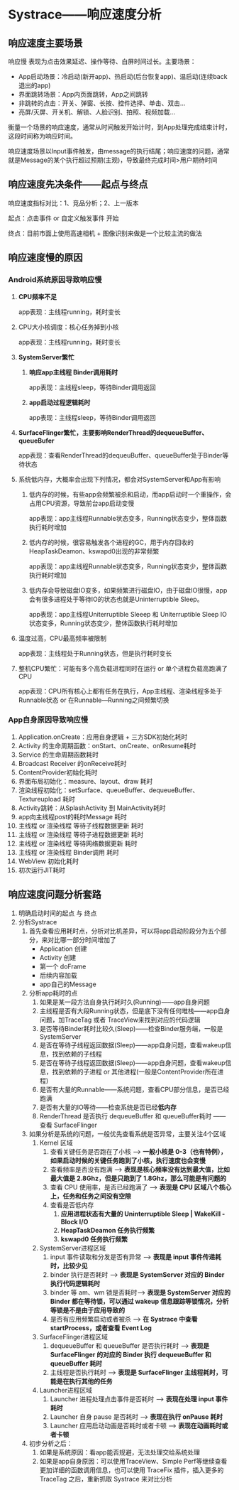 # Systrace——响应速度分析

## 响应速度主要场景

响应慢 表现为点击效果延迟、操作等待、白屏时间过长。主要场景：

- App启动场景：冷启动(新开app)、热启动(后台恢复app)、温启动(连续back退出的app)
- 界面跳转场景：App内页面跳转，App之间跳转
- 非跳转的点击：开关、弹窗、长按、控件选择、单击、双击...
- 亮屏/灭屏、开关机、解锁、人脸识别、拍照、视频加载...





衡量一个场景的响应速度，通常从时间触发开始计时，到App处理完成结束计时，这段时间称为响应时间。

响应速度场景以Input事件触发，由message的执行结尾；响应速度的问题，通常就是Message的某个执行超过预期(主观)，导致最终完成时间>用户期待时间



## 响应速度先决条件——起点与终点

响应速度指标对比：1、竞品分析；2、上一版本

起点：点击事件 or 自定义触发事件 开始

终点：目前市面上使用高速相机 + 图像识别来做是一个比较主流的做法

## 响应速度慢的原因

### Android系统原因导致响应慢

1. **CPU频率不足**

   app表现：主线程running，耗时变长

2. CPU大小核调度：核心任务掉到小核

   app表现：主线程running，耗时变长

3. **SystemServer繁忙**

   1. **响应app主线程 Binder调用耗时**

      app表现：主线程sleep，等待Binder调用返回

   2. **app启动过程逻辑耗时**

      app表现：主线程sleep，等待Binder调用返回

4. **SurfaceFlinger繁忙，主要影响RenderThread的dequeueBuffer、queueBufer**

   app表现：查看RenderThread的dequeuBuffer、queueBuffer处于Binder等待状态

5. 系统低内存，大概率会出现下列情况，都会对SystemServer和App有影响

   1. 低内存的时候，有些app会频繁被杀和启动，而app启动时一个重操作，会占用CPU资源，导致前台app启动变慢

      app表现：app主线程Runnable状态变多，Running状态变少，整体函数执行耗时增加

   2. 低内存的时候，很容易触发各个进程的GC，用于内存回收的HeapTaskDeamon、kswapd0出现的非常频繁

      app表现：app主线程Runnable状态变多，Running状态变少，整体函数执行耗时增加

   3. 低内存会导致磁盘IO变多，如果频繁进行磁盘IO，由于磁盘IO很慢，app会有很多进程处于等待IO的状态也就是Uninterruptible Sleep。

      app表现：app主线程Uniterruptible Sleeep 和 Uniterruptible Sleep IO 状态变多，Running状态变少，整体函数执行耗时增加

6. 温度过高，CPU最高频率被限制

   app表现：主线程处于Running状态，但是执行耗时变长

7. 整机CPU繁忙：可能有多个高负载进程同时在运行 or 单个进程负载高跑满了CPU

   app表现：CPU所有核心上都有任务在执行，App主线程、渲染线程多处于Runnable状态 or 在Runnable—Running之间频繁切换



### App自身原因导致响应慢

1. Application.onCreate：应用自身逻辑 + 三方SDK初始化耗时
2. Activity 的生命周期函数：onStart、onCreate、onResume耗时
3. Service 的生命周期函数耗时
4. Broadcast Receiver 的onReceive耗时
5. ContentProvider初始化耗时
6. 界面布局初始化：measure、layout、draw 耗时
7. 渲染线程初始化：setSurface、queueBuffer、dequeueBuffer、Textureupload 耗时
8. Activity跳转：从SplashActivity 到 MainActivity耗时
9. app向主线程post的耗时Message 耗时
10. 主线程 or 渲染线程 等待子线程数据更新  耗时
11. 主线程 or 渲染线程 等待子进程数据更新  耗时
12. 主线程 or 渲染线程 等待网络数据更新  耗时
13. 主线程 or 渲染线程 Binder调用  耗时
14. WebView 初始化耗时
15. 初次运行JIT耗时





## 响应速度问题分析套路

1. 明确启动时间的起点 与 终点
2. 分析Systrace
   1. 首先查看应用耗时点，分析对比机差异，可以将app启动阶段分为五个部分，来对比哪一部分时间增加了
      - Application 创建
      - Activity 创建
      - 第一个 doFrame
      - 后续内容加载
      - app自己的Message
   2. 分析app耗时的点
      1. 如果是某一段方法自身执行耗时久(Running)——app自身问题
      2. 主线程是否有大段Running状态，但是底下没有任何堆栈——app自身问题，加TraceTag 或者 TraceView来找到对应的代码逻辑
      3. 是否等待Binder耗时比较久(Sleep)——检查Binder服务端，一般是SystemServer
      4. 是否在等待子线程返回数据(Sleep)——app自身问题，查看wakeup信息，找到依赖的子线程
      5. 是否在等待子线程返回数据(Sleep)——app自身问题，查看wakeup信息，找到依赖的子进程 or 其他进程(一般是ContentProvider所在进程)
      6. 是否有大量的Runnable——系统问题，查看CPU部分信息，是否已经跑满
      7. 是否有大量的IO等待——检查系统是否已经**低内存**
      8. RenderThread 是否执行 dequeueBuffer 和 queueBuffer耗时 —— 查看 SurfaceFlinger
   3. 如果分析是系统的问题，一般优先查看系统是否异常，主要关注4个区域
      1. Kernel 区域
         1. 查看关键任务是否跑在了小核 –> **一般小核是 0-3（也有特例），如果启动时候的关键任务跑到了小核，执行速度也会变慢**
         2. 查看频率是否没有跑满 –> **表现是核心频率没有达到最大值，比如最大值是 2.8Ghz，但是只跑到了 1.8Ghz，那么可能是有问题的**
         3. 查看 CPU 使用率，是否已经跑满了 –> **表现是 CPU 区域八个核心上，任务和任务之间没有空隙**
         4. 查看是否低内存
            1. **应用进程状态有大量的 Uninterruptible Sleep | WakeKill - Block I/O**
            2. **HeapTaskDeamon 任务执行频繁**
            3. **kswapd0 任务执行频繁**
      2. SystemServer进程区域
         1. input 事件读取和分发是否有异常 –> **表现是 input 事件传递耗时，比较少见**
         2. binder 执行是否耗时 –> **表现是 SystemServer 对应的 Binder 执行代码逻辑耗时**
         3. binder 等 am、wm 锁是否耗时–> **表现是 SystemServer 对应的 Binder 都在等待锁，可以通过 wakeup 信息跟踪等锁情况，分析等锁是不是由于应用导致的**
         4. 是否有应用频繁启动或者被杀 –> **在 Systrace 中查看 startProcess，或者查看 Event Log**
      3. SurfaceFlinger进程区域
         1. dequeueBuffer 和 queueBuffer 是否执行耗时 –> **表现是 SurfaceFlinger 的对应的 Binder 执行 dequeueBuffer 和 queueBuffer 耗时**
         2. 主线程是否执行耗时 –> **表现是 SurfaceFlinger 主线程耗时，可能是在执行其他的任务**
      4. Launcher进程区域
         1. Launcher 进程处理点击事件是否耗时 –> **表现在处理 input 事件耗时**
         2. Launcher 自身 pause 是否耗时 –> **表现在执行 onPause 耗时**
         3. Launcher 应用启动动画是否耗时或者卡顿 –> **表现在动画耗时或者卡顿**
   4. 初步分析之后：
      1. 如果是系统原因：看app能否规避，无法处理交给系统处理
      2. 如果是app自身原因：可以使用TraceView、Simple Perf等继续查看更加详细的函数调用信息，也可以使用 TraceFix 插件，插入更多的 TraceTag 之后，重新抓取 Systrace 来对比分析

